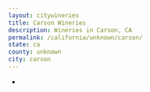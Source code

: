 ```yaml
---
layout: citywineries
title: Carson Wineries
description: Wineries in Carson, CA
permalink: /california/unknown/carson/
state: ca
county: unknown
city: carson
---
```

-
